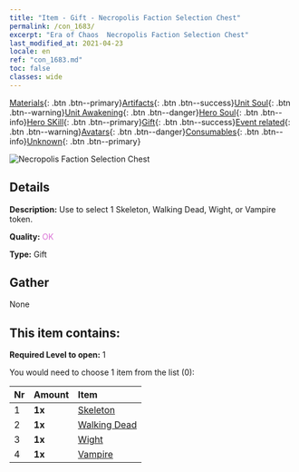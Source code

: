 ```yaml
---
title: "Item - Gift - Necropolis Faction Selection Chest"
permalink: /con_1683/
excerpt: "Era of Chaos  Necropolis Faction Selection Chest"
last_modified_at: 2021-04-23
locale: en
ref: "con_1683.md"
toc: false
classes: wide
---
```

 [Materials](/Items/){: .btn .btn--primary}[Artifacts](/Items/Artifacts/){: .btn .btn--success}[Unit Soul](/Items/UnitSoul/){: .btn .btn--warning}[Unit Awakening](/Items/UnitAwakening/){: .btn .btn--danger}[Hero Soul](/Items/HeroSoul/){: .btn .btn--info}[Hero SKill](/Items/HeroSkill/){: .btn .btn--primary}[Gift](/Items/Gift/){: .btn .btn--success}[Event related](/Items/Events/){: .btn .btn--warning}[Avatars](/Items/Avatars/){: .btn .btn--danger}[Consumables](/Items/Consumables/){: .btn .btn--info}[Unknown](/Items/Unknown/){: .btn .btn--primary}

 ![Necropolis Faction Selection Chest](/images/t/i_907282.png)

## Details
 **Description:** Use to select 1 Skeleton, Walking Dead, Wight, or Vampire token.

 **Quality:** <span style="color: #DA70D6">OK</span>

 **Type:** Gift

## Gather

  None

## This item contains:

 **Required Level to open:** 1

 You would need to choose 1 item from the list (0):

  | Nr | Amount |     Item    |
  |:---|:-------|:------------|
  | 1 |  **1x** | [Skeleton](/Items/unt_208/) |  | 
  | 2 |  **1x** | [Walking Dead](/Items/unt_209/) |  | 
  | 3 |  **1x** | [Wight](/Items/unt_210/) |  | 
  | 4 |  **1x** | [Vampire](/Items/unt_211/) |  | 
